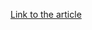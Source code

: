 [Link to the article](https://expmon.blogspot.com/2021/10/regarding-threats-posed-by-encrypted.html)
